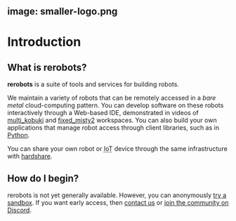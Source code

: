 image: smaller-logo.png
---

# Introduction

## What is rerobots?

**rerobots** is a suite of tools and services for building robots.

We maintain a variety of robots that can be remotely accessed in a *bare metal*
cloud-computing pattern.
You can develop software on these robots interactively through a Web-based IDE,
demonstrated in videos of [multi_kobuki](https://vimeo.com/465989844) and
[fixed_misty2](https://vimeo.com/488264658) workspaces.
You can also build your own applications that manage robot access through client
libraries, such as in [Python](https://pypi.org/project/rerobots/).

You can share your own robot or <abbr title="Internet of Things">IoT</abbr> device through the same infrastructure with
[hardshare](https://hardshare.readthedocs.io/en/latest/).


## How do I begin?

rerobots is not yet generally available.
However, you can anonymously [try a sandbox](https://rerobots.net/sandbox).
If you want early access, then [contact us](https://rerobots.net/contact) or
[join the community on Discord](https://discord.gg/ur3jTyw).
